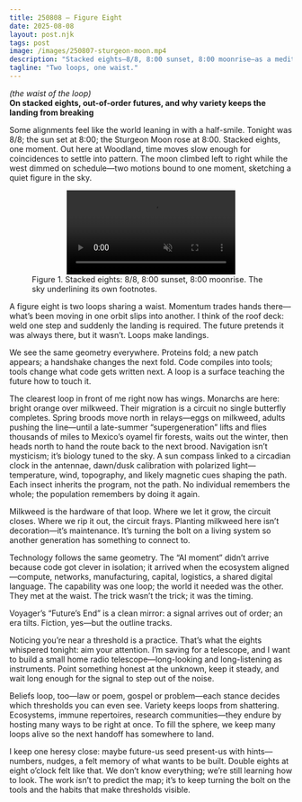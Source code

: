 ```yaml
---
title: 250808 — Figure Eight
date: 2025-08-08
layout: post.njk
tags: post
image: /images/250807-sturgeon-moon.mp4
description: "Stacked eights—8/8, 8:00 sunset, 8:00 moonrise—as a meditation on divergence thresholds, time loops, and how variety keeps the landing from breaking."
tagline: "Two loops, one waist."
---
```


*(the waist of the loop)*  
**On stacked eights, out-of-order futures, and why variety keeps the landing from breaking**

Some alignments feel like the world leaning in with a half-smile. Tonight was 8/8; the sun set at 8:00; the Sturgeon Moon rose at 8:00. Stacked eights, one moment. Out here at Woodland, time moves slow enough for coincidences to settle into pattern. The moon climbed left to right while the west dimmed on schedule—two motions bound to one moment, sketching a quiet figure in the sky.

<figure class="media">
  <video src="/images/250807-sturgeon-moon.mp4" autoplay muted loop playsinline style="max-width:100%; height:auto; display:block; margin:auto;">
    Sorry, your browser doesn’t support embedded videos.
  </video>
  <figcaption>
    Figure 1. Stacked eights: 8/8, 8:00 sunset, 8:00 moonrise. The sky underlining its own footnotes.
  </figcaption>
</figure>

A figure eight is two loops sharing a waist. Momentum trades hands there—what’s been moving in one orbit slips into another. I think of the roof deck: weld one step and suddenly the landing is required. The future pretends it was always there, but it wasn’t. Loops make landings.

We see the same geometry everywhere. Proteins fold; a new patch appears; a handshake changes the next fold. Code compiles into tools; tools change what code gets written next. A loop is a surface teaching the future how to touch it.

The clearest loop in front of me right now has wings. Monarchs are here: bright orange over milkweed. Their migration is a circuit no single butterfly completes. Spring broods move north in relays—eggs on milkweed, adults pushing the line—until a late-summer “supergeneration” lifts and flies thousands of miles to Mexico’s oyamel fir forests, waits out the winter, then heads north to hand the route back to the next brood. Navigation isn’t mysticism; it’s biology tuned to the sky. A sun compass linked to a circadian clock in the antennae, dawn/dusk calibration with polarized light—temperature, wind, topography, and likely magnetic cues shaping the path. Each insect inherits the program, not the path. No individual remembers the whole; the population remembers by doing it again.

Milkweed is the hardware of that loop. Where we let it grow, the circuit closes. Where we rip it out, the circuit frays. Planting milkweed here isn’t decoration—it’s maintenance. It’s turning the bolt on a living system so another generation has something to connect to.

Technology follows the same geometry. The “AI moment” didn’t arrive because code got clever in isolation; it arrived when the ecosystem aligned—compute, networks, manufacturing, capital, logistics, a shared digital language. The capability was one loop; the world it needed was the other. They met at the waist. The trick wasn’t the trick; it was the timing.

Voyager’s “Future’s End” is a clean mirror: a signal arrives out of order; an era tilts. Fiction, yes—but the outline tracks.

Noticing you’re near a threshold is a practice. That’s what the eights whispered tonight: aim your attention. I’m saving for a telescope, and I want to build a small home radio telescope—long-looking and long-listening as instruments. Point something honest at the unknown, keep it steady, and wait long enough for the signal to step out of the noise.

Beliefs loop, too—law or poem, gospel or problem—each stance decides which thresholds you can even see. Variety keeps loops from shattering. Ecosystems, immune repertoires, research communities—they endure by hosting many ways to be right at once. To fill the sphere, we keep many loops alive so the next handoff has somewhere to land.

I keep one heresy close: maybe future-us seed present-us with hints—numbers, nudges, a felt memory of what wants to be built. Double eights at eight o’clock felt like that. We don’t know everything; we’re still learning how to look. The work isn’t to predict the map; it’s to keep turning the bolt on the tools and the habits that make thresholds visible.